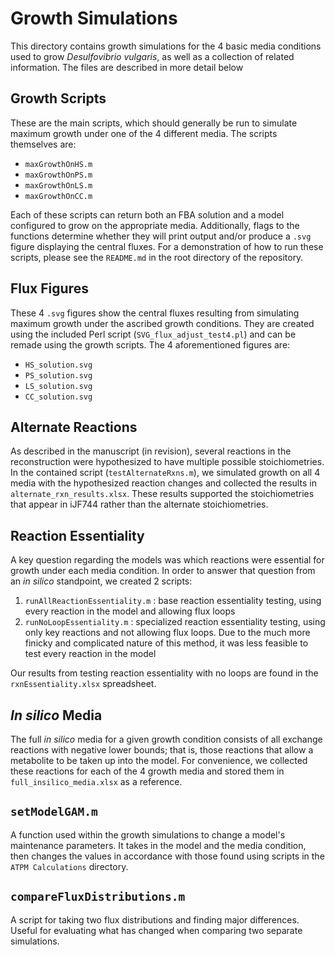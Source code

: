 # Growth Simulations

This directory contains growth simulations for the 4 basic media conditions used to grow *Desulfovibrio vulgaris*, as well as a collection of related information. The files are described in more detail below

## Growth Scripts

These are the main scripts, which should generally be run to simulate maximum growth under one of the 4 different media. The scripts themselves are:

* `maxGrowthOnHS.m`
* `maxGrowthOnPS.m`
* `maxGrowthOnLS.m`
* `maxGrowthOnCC.m`

Each of these scripts can return both an FBA solution and a model configured to grow on the appropriate media. Additionally, flags to the functions determine whether they will print output and/or produce a `.svg` figure displaying the central fluxes. For a demonstration of how to run these scripts, please see the `README.md` in the root directory of the repository.

## Flux Figures

These 4 `.svg` figures show the central fluxes resulting from simulating maximum growth under the ascribed growth conditions. They are created using the included Perl script (`SVG_flux_adjust_test4.pl`) and can be remade using the growth scripts. The 4 aforementioned figures are:

* `HS_solution.svg`
* `PS_solution.svg`
* `LS_solution.svg`
* `CC_solution.svg`

## Alternate Reactions

As described in the manuscript (in revision), several reactions in the reconstruction were hypothesized to have multiple possible stoichiometries. In the contained script (`testAlternateRxns.m`), we simulated growth on all 4 media with the hypothesized reaction changes and collected the results in `alternate_rxn_results.xlsx`. These results supported the stoichiometries that appear in iJF744 rather than the alternate stoichiometries. 

## Reaction Essentiality

A key question regarding the models was which reactions were essential for growth under each media condition. In order to answer that question from an *in silico* standpoint, we created 2 scripts:

1. `runAllReactionEssentiality.m` : base reaction essentiality testing, using every reaction in the model and allowing flux loops
2. `runNoLoopEssentiality.m` : specialized reaction essentiality testing, using only key reactions and not allowing flux loops. Due to the much more finicky and complicated nature of this method, it was less feasible to test every reaction in the model

Our results from testing reaction essentiality with no loops are found in the `rxnEssentiality.xlsx` spreadsheet.

## *In silico* Media

The full *in silico* media for a given growth condition consists of all exchange reactions with negative lower bounds; that is, those reactions that allow a metabolite to be taken up into the model. For convenience, we collected these reactions for each of the 4 growth media and stored them in `full_insilico_media.xlsx` as a reference. 

## `setModelGAM.m`

A function used within the growth simulations to change a model's maintenance parameters. It takes in the model and the media condition, then changes the values in accordance with those found using scripts in the `ATPM Calculations` directory. 

## `compareFluxDistributions.m`

A script for taking two flux distributions and finding major differences. Useful for evaluating what has changed when comparing two separate simulations. 
